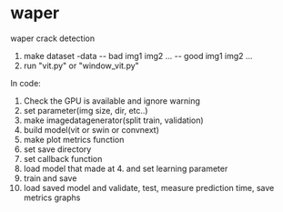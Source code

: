 # waper
waper crack detection
1. make dataset
-data
  -- bad
     img1
     img2
     ...
  -- good
     img1
     img2
     ...
2. run "vit.py" or "window_vit.py"

In code:
1. Check the GPU is available and ignore warning
2. set parameter(img size, dir, etc..)
3. make imagedatagenerator(split train, validation)
4. build model(vit or swin or convnext)
5. make plot metrics function
6. set save directory
7. set callback function
8. load model that made at 4. and set learning parameter
9. train and save
10. load saved model and validate, test, measure prediction time, save metrics graphs

